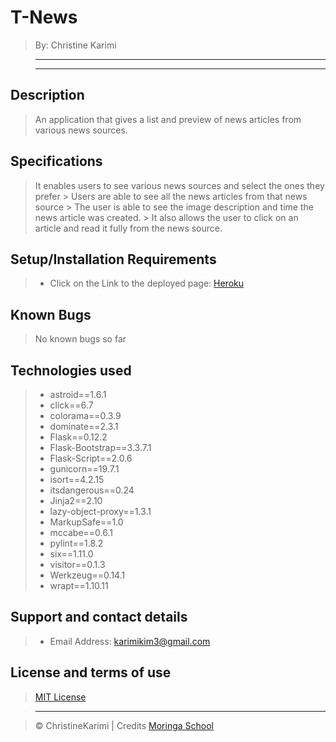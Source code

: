 # T-News

> By: Christine Karimi

> ------------------------------------------------------------------------------


> --------------------------------------------------------------------------------

## Description

> An application that gives a list and preview of news articles from various news sources.

## Specifications
 
   > It enables users to see various news sources and select the ones they prefer
    > Users are able to see all the news articles from that news source
    > The user is able to see the image description and time the news article was created.
    > It also allows the user to click on an article and read it fully from the news source.


## Setup/Installation Requirements

> - Click on the Link to the deployed page: [Heroku](https://T-news.herokuapp.com/)

## Known Bugs

> No known bugs so far

## Technologies used

> - astroid==1.6.1
> - click==6.7
> - colorama==0.3.9
> - dominate==2.3.1
> - Flask==0.12.2
> - Flask-Bootstrap==3.3.7.1
> - Flask-Script==2.0.6
> - gunicorn==19.7.1
> - isort==4.2.15
> - itsdangerous==0.24
> - Jinja2==2.10
> - lazy-object-proxy==1.3.1
> - MarkupSafe==1.0
> - mccabe==0.6.1
> - pylint==1.8.2
> - six==1.11.0
> - visitor==0.1.3
> - Werkzeug==0.14.1
> - wrapt==1.10.11


## Support and contact details


> - Email Address: karimikim3@gmail.com

## License and terms of use

> [MIT License](license)

> --------------------------------------------------------------------------------

> © ChristineKarimi | Credits [Moringa School](https://moringaschool.com/)
